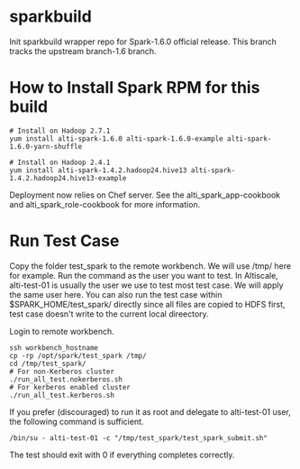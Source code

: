 sparkbuild
==========

Init sparkbuild wrapper repo for Spark-1.6.0 official release.
This branch tracks the upstream branch-1.6 branch.

How to Install Spark RPM for this build
==========
```
# Install on Hadoop 2.7.1
yum install alti-spark-1.6.0 alti-spark-1.6.0-example alti-spark-1.6.0-yarn-shuffle

# Install on Hadoop 2.4.1
yum install alti-spark-1.4.2.hadoop24.hive13 alti-spark-1.4.2.hadoop24.hive13-example
```

Deployment now relies on Chef server. See the alti_spark_app-cookbook and alti_spark_role-cookbook
for more information.

Run Test Case
==========
Copy the folder test_spark to the remote workbench. We will use /tmp/ here for example.
Run the command as the user you want to test. In Altiscale, alti-test-01 is usually
the user we use to test most test case. We will apply the same user here. You can also
run the test case within $SPARK_HOME/test_spark/ directly since all files are copied to 
HDFS first, test case doesn't write to the current local direectory.

Login to remote workbench.
```
ssh workbench_hostname
cp -rp /opt/spark/test_spark /tmp/
cd /tmp/test_spark/
# For non-Kerberos cluster
./run_all_test.nokerberos.sh
# For kerberos enabled cluster
./run_all_test.kerberos.sh
```

If you prefer (discouraged) to run it as root and delegate to alti-test-01 user, the following
command is sufficient.
```
/bin/su - alti-test-01 -c "/tmp/test_spark/test_spark_submit.sh"
```

The test should exit with 0 if everything completes correctly.


